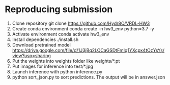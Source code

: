 Reproducing submission
=======================
1. Clone repository git clone https://github.com/Hydr8O/VRDL-HW3
2. Create conda environment conda create -n hw3_env python=3.7 -y
3. Activate environment conda activate hw3_env
4. Install dependencies ./install.sh
6. Download pretrained model https://drive.google.com/file/d/1J3jBq2LOCaGSDtFmIq1YXcpx4tOzYsYs/view?usp=sharing
7. Put the weights into weights folder like weights/*.pt
8. Put images for inference into test/*.jpg
9. Launch inference with python inference.py
10. python sort_json.py to sort predictions. The output will be in answer.json
